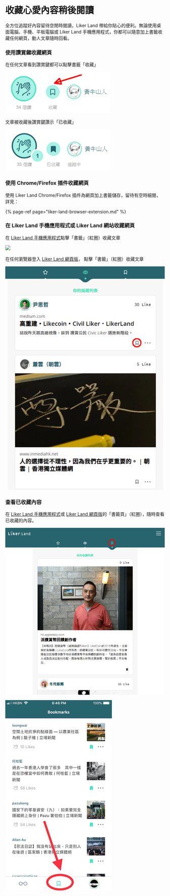 # 收藏心愛內容稍後閱讀

全方位追蹤好內容留待空閒時閱讀，Liker Land 帶給你貼心的便利。無論使用桌面電腦、手機、平板電腦或 Liker Land 手機應用程式，你都可以隨意加上書籤收藏任何網頁，動人文章隨時回看。

### 使用讚賞鍵收藏網頁

在任何文章看到讚賞鍵都可以點擊書籤「收藏」

![](../../.gitbook/assets/likecoin-button-save-later-1.png)

文章被收藏後讚賞鍵讚示「已收藏」

![](../../.gitbook/assets/likecoin-button-save-later-2.png)

### 使用 Chrome/Firefox 插件收藏網頁

使用 Liker Land Chrome/Firefox 插件為網頁加上書籤儲存，留待有空時細閱，詳見：

{% page-ref page="liker-land-browser-extension.md" %}

### 在 Liker Land 手機應用程式或 Liker Land 網站收藏網頁

在 [Liker Land 手機應用程式](https://docs.like.co/v/zh/user-guide/liker-land/discovering-contents)點擊「書籤」（紅圈）收藏文章

![](../../.gitbook/assets/likecoin-button-save-later-5.png)

在任何瀏覽器登入 [Liker Land 網頁版](https://liker.land/)， 點擊「書籤」（紅圈）收藏文章

![](../../.gitbook/assets/likecoin-button-save-later-3.png)

### 查看已收藏內容

在 [Liker Land 手機應用程式](https://docs.like.co/v/zh/user-guide/liker-land/discovering-contents)或 [Liker Land 網頁版](https://docs.like.co/v/zh/user-guide/liker-land/liker-land-web)的「書籤頁」（紅圈），隨時查看已收藏的內容。

![Liker Land &#x7DB2;&#x9801;&#x7248;&#x7684;&#x300C;&#x66F8;&#x7C64;&#x9801;&#x300D;](../../.gitbook/assets/likecoin-button-save-later-4.png)

![Liker Land &#x624B;&#x6A5F;&#x61C9;&#x7528;&#x7A0B;&#x5F0F;&#x7684;&#x300C;&#x66F8;&#x7C64;&#x9801;&#x300D;](../../.gitbook/assets/img_0816.jpg)

